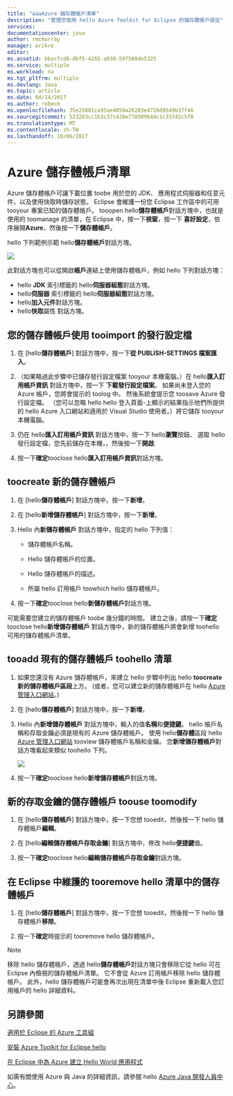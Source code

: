 ```yaml
---
title: "aaaAzure 儲存體帳戶清單"
description: "管理您使用 hello Azure Toolkit for Eclipse 的儲存體帳戶設定"
services: 
documentationcenter: java
author: rmcmurray
manager: erikre
editor: 
ms.assetid: bbacfcd8-dbf5-4265-a930-59f508de5325
ms.service: multiple
ms.workload: na
ms.tgt_pltfrm: multiple
ms.devlang: Java
ms.topic: article
ms.date: 04/14/2017
ms.author: robmcm
ms.openlocfilehash: 35e25881ca95ae4050a26283e4726d9549b37f46
ms.sourcegitcommit: 523283cc1b3c37c428e77850964dc1c33742c5f0
ms.translationtype: MT
ms.contentlocale: zh-TW
ms.lasthandoff: 10/06/2017
---
```

# <a name="azure-storage-account-list"></a>Azure 儲存體帳戶清單
Azure 儲存體帳戶可讓下載位置 toobe 用於您的 JDK、 應用程式伺服器和任意元件，以及使用快取時儲存狀態。 Eclipse 會維護一份您 Eclipse 工作區中的可用 tooyour 專案已知的儲存體帳戶。 tooopen hello**儲存體帳戶**對話方塊中，也就是使用的 toomanage 的清單，在 Eclipse 中，按一下**視窗**，按一下 **喜好設定**，依序展開**Azure**，然後按一下**儲存體帳戶**。

hello 下列範例示範 hello**儲存體帳戶**對話方塊。

![][ic719496]

此對話方塊也可以從開啟**帳戶**連結上使用儲存體帳戶，例如 hello 下列對話方塊：

* hello **JDK**  索引標籤的 hello**伺服器組態**對話方塊。
* hello**伺服器** 索引標籤的 hello**伺服器組態**對話方塊。
* hello**加入元件**對話方塊。
* hello**快取**屬性 對話方塊。

## <a name="tooimport-your-storage-accounts-using-a-publish-settings-file"></a>您的儲存體帳戶使用 tooimport 的發行設定檔
1. 在 [hello**儲存體帳戶**] 對話方塊中，按一下**從 PUBLISH-SETTINGS 檔案匯入**。

2. （如果略過此步驟中已儲存發行設定檔案 tooyour 本機電腦。）在 hello**匯入訂用帳戶資訊** 對話方塊中，按一下 **下載發行設定檔案**。 如果尚未登入您的 Azure 帳戶，您將會提示的 toolog 中。 然後系統會提示您 toosave Azure 發行設定檔。 （您可以忽略 hello hello 登入頁面-上顯示的結果指示他們所提供的 hello Azure 入口網站和適用於 Visual Studio 使用者。）將它儲存 tooyour 本機電腦。

3. 仍在 hello**匯入訂用帳戶資訊** 對話方塊中，按一下 hello**瀏覽**按鈕、 選取 hello 發行設定檔，您先前儲存在本機，，然後按一下**開啟**.

4. 按一下**確定**tooclose hello**匯入訂用帳戶資訊**對話方塊。

## <a name="toocreate-a-new-storage-account"></a>toocreate 新的儲存體帳戶
1. 在 [hello**儲存體帳戶**] 對話方塊中，按一下**新增**。

2. 在 [hello**新增儲存體帳戶**] 對話方塊中，按一下**新增**。

3. Hello 內**新儲存體帳戶** 對話方塊中，指定的 hello 下列值：

   * 儲存體帳戶名稱。

   * Hello 儲存體帳戶的位置。

   * Hello 儲存體帳戶的描述。

   * 所屬 hello 訂用帳戶 toowhich hello 儲存體帳戶。

4. 按一下**確定**tooclose hello**新儲存體帳戶**對話方塊。

可能需要您建立的儲存體帳戶 toobe 幾分鐘的時間。 建立之後，請按一下**確定**tooclose hello**新增儲存體帳戶** 對話方塊中，新的儲存體帳戶將會新增 toohello 可用的儲存體帳戶清單。

## <a name="tooadd-an-existing-storage-account-toohello-list"></a>tooadd 現有的儲存體帳戶 toohello 清單
1. 如果您還沒有 Azure 儲存體帳戶，來建立 hello 步驟中列出 hello **toocreate 新的儲存體帳戶區段**上方。 (或者，您可以建立新的儲存體帳戶在 hello [Azure 管理入口網站][Azure Management Portal]。)

2. 在 [hello**儲存體帳戶**] 對話方塊中，按一下**新增**。

3. Hello 內**新增儲存體帳戶** 對話方塊中，輸入的值**名稱**和**便捷鍵**。 hello 帳戶名稱和存取金鑰必須是現有的 Azure 儲存體帳戶。 使用 hello**儲存體**區段 hello [Azure 管理入口網站][ Azure Management Portal] tooview 儲存體帳戶名稱和金鑰。 您**新增儲存體帳戶**對話方塊看起來類似 toohello 下列。
   
   ![][ic719497]

4. 按一下**確定**tooclose hello**新增儲存體帳戶**對話方塊。

## <a name="toomodify-a-storage-account-toouse-a-new-access-key"></a>新的存取金鑰的儲存體帳戶 toouse toomodify
1. 在 [hello**儲存體帳戶**] 對話方塊中，按一下您想 tooedit，然後按一下 hello 儲存體帳戶**編輯**。

2. 在 [hello**編輯儲存體帳戶存取金鑰**] 對話方塊中，修改 hello**便捷鍵**值。

3. 按一下**確定**tooclose hello**編輯儲存體帳戶存取金鑰**對話方塊。

## <a name="tooremove-a-storage-account-from-hello-list-maintained-in-eclipse"></a>在 Eclipse 中維護的 tooremove hello 清單中的儲存體帳戶
1. 在 [hello**儲存體帳戶**] 對話方塊中，按一下您想 tooedit，然後按一下 hello 儲存體帳戶**移除**。

2. 按一下**確定**時提示的 tooremove hello 儲存體帳戶。

> [!NOTE]
> 移除 hello 儲存體帳戶，透過 hello**儲存體帳戶**對話方塊只會移除它從 hello 可在 Eclipse 內檢視的儲存體帳戶清單。 它不會從 Azure 訂用帳戶移除 hello 儲存體帳戶。 此外，hello 儲存體帳戶可能會再次出現在清單中後 Eclipse 重新載入您訂用帳戶的 hello 詳細資料。
> 
> 

## <a name="see-also"></a>另請參閱
[適用於 Eclipse 的 Azure 工具組][Azure Toolkit for Eclipse]

[安裝 Azure Toolkit for Eclipse hello][Installing hello Azure Toolkit for Eclipse] 

[在 Eclipse 中為 Azure 建立 Hello World 應用程式][Creating a Hello World Application for Azure in Eclipse]

如需有關使用 Azure 與 Java 的詳細資訊，請參閱 hello [Azure Java 開發人員中心][Azure Java Developer Center]。

<!-- URL List -->

[Azure Java Developer Center]: http://go.microsoft.com/fwlink/?LinkID=699547
[Azure Toolkit for Eclipse]: http://go.microsoft.com/fwlink/?LinkID=699529
[Azure Management Portal]: http://go.microsoft.com/fwlink/?LinkID=512959
[Creating a Hello World Application for Azure in Eclipse]: http://go.microsoft.com/fwlink/?LinkID=699533
[Installing hello Azure Toolkit for Eclipse]: http://go.microsoft.com/fwlink/?LinkId=699546
[What's New in hello Azure Toolkit for Eclipse]: http://go.microsoft.com/fwlink/?LinkID=699552

<!-- IMG List -->

[ic719496]: ./media/azure-toolkit-for-eclipse-azure-storage-account-list/ic719496.png
[ic719497]: ./media/azure-toolkit-for-eclipse-azure-storage-account-list/ic719497.png

<!-- Legacy MSDN URL = https://msdn.microsoft.com/library/azure/dn205108.aspx -->
